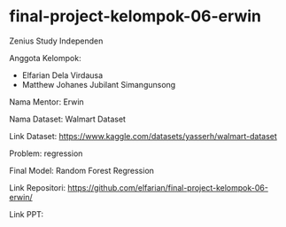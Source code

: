 # final-project-kelompok-06-erwin
Zenius Study Independen

Anggota Kelompok:
- Elfarian Dela Virdausa
- Matthew Johanes Jubilant Simangunsong

Nama Mentor: Erwin

Nama Dataset: Walmart Dataset

Link Dataset: https://www.kaggle.com/datasets/yasserh/walmart-dataset

Problem: regression

Final Model: Random Forest Regression

Link Repositori: https://github.com/elfarian/final-project-kelompok-06-erwin/

Link PPT: <link presentasi dalam google slides>
